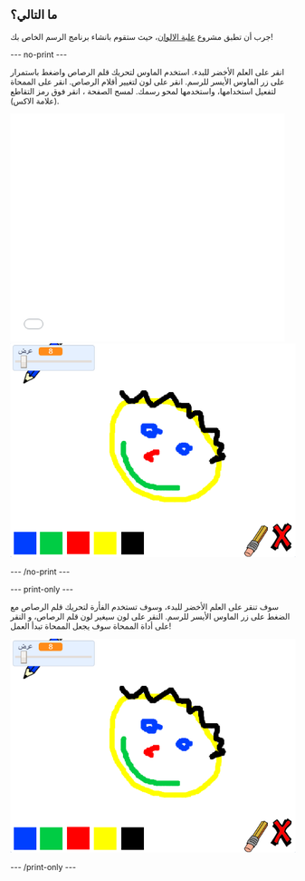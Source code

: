 ## ما التالي؟

جرب أن تطبق مشروع [علبة الالوان](https://projects.raspberrypi.org/en/projects/paint-box?utm_source=pathway&utm_medium=whatnext&utm_campaign=projects)، حيث ستقوم بانشاء برنامج الرسم الخاص بك!

--- no-print ---

انقر على العلم الأخضر للبدء. استخدم الماوس لتحريك قلم الرصاص واضغط باستمرار على زر الماوس الأيسر للرسم. انقر على لون لتغيير أقلام الرصاص. انقر على الممحاة لتفعيل استخدامها، واستخدمها لمحو رسمك. لمسح الصفحة ، انقر فوق رمز التقاطع (علامة الاكس).

<div class="scratch-preview">
  <iframe allowtransparency="true" width="485" height="402" src="//scratch.mit.edu/projects/embed/267243161/?autostart=false" frameborder="0" scrolling="no"></iframe>
  <img src="images/paint-box-showcase.png">
</div>

--- /no-print ---

--- print-only ---

سوف تنقر على العلم الأخضر للبدء، وسوف تستخدم الفأرة لتحريك قلم الرصاص مع الضغط على زر الماوس الأيسر للرسم. النقر على لون سيغير لون قلم الرصاص، و النقر على أداة الممحاة سوف يجعل الممحاة تبدأ العمل!

![عرض](images/paint-box-showcase.png)

--- /print-only ---
